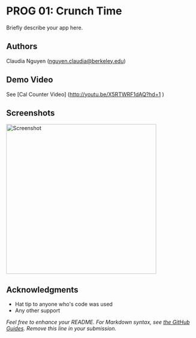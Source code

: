 # PROG 01: Crunch Time

Briefly describe your app here.

## Authors

Claudia Nguyen  ([nguyen.claudia@berkeley.edu](mailto:nguyen.claudia@berkeley.edu))

## Demo Video

See [Cal Counter Video] (http://youtu.be/X5RTWRF1dAQ?hd=1 )

## Screenshots

<img src="screenshots/main.png" height="400" alt="Screenshot"/>

## Acknowledgments

* Hat tip to anyone who's code was used
* Any other support

*Feel free to enhance your README. For Markdown syntax, see [the GitHub Guides](https://guides.github.com/features/mastering-markdown/). Remove this line in your submission.*
